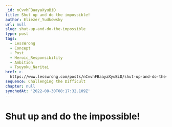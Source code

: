 ```yaml
---
_id: nCvvhFBaayaXyuBiD
title: Shut up and do the impossible!
author: Eliezer_Yudkowsky
url: null
slug: shut-up-and-do-the-impossible
type: post
tags:
  - LessWrong
  - Concept
  - Post
  - Heroic_Responsibility
  - Ambition
  - Tsuyoku_Naritai
href: >-
  https://www.lesswrong.com/posts/nCvvhFBaayaXyuBiD/shut-up-and-do-the-impossible
sequence: Challenging the Difficult
chapter: null
synchedAt: '2022-08-30T08:17:32.109Z'
---
```

# Shut up and do the impossible!

